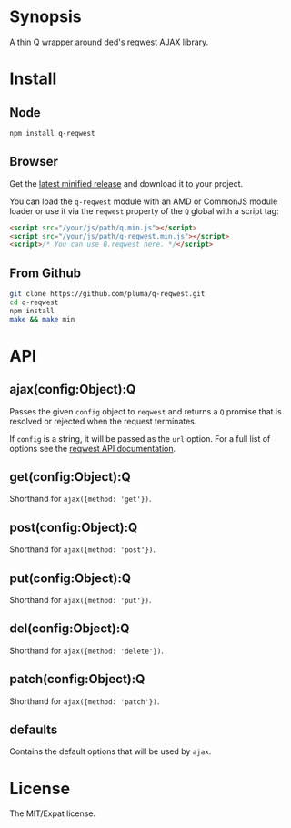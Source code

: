 # Synopsis

A thin Q wrapper around ded's reqwest AJAX library.

# Install

## Node

```sh
npm install q-reqwest
```

## Browser

Get the [latest minified release](https://raw.github.com/pluma/q-reqwest/master/lib/q-reqwest.min.js) and download it to your project.

You can load the `q-reqwest` module with an AMD or CommonJS module loader or use it via the `reqwest` property of the `Q` global with a script tag:

```html
<script src="/your/js/path/q.min.js"></script>
<script src="/your/js/path/q-reqwest.min.js"></script>
<script>/* You can use Q.reqwest here. */</script>
```

## From Github

```sh
git clone https://github.com/pluma/q-reqwest.git
cd q-reqwest
npm install
make && make min
```

# API

## ajax(config:Object):Q

Passes the given `config` object to `reqwest` and returns a `Q` promise that is resolved or rejected when the request terminates.

If `config` is a string, it will be passed as the `url` option. For a full list of options see the [reqwest API documentation](https://github.com/ded/reqwest).

## get(config:Object):Q

Shorthand for `ajax({method: 'get'})`.

## post(config:Object):Q

Shorthand for `ajax({method: 'post'})`.

## put(config:Object):Q

Shorthand for `ajax({method: 'put'})`.

## del(config:Object):Q

Shorthand for `ajax({method: 'delete'})`.

## patch(config:Object):Q

Shorthand for `ajax({method: 'patch'})`.

## defaults

Contains the default options that will be used by `ajax`.

# License

The MIT/Expat license.
